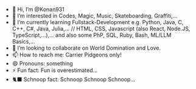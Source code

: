 - 👋 Hi, I’m @Konan931
- 👀 I’m interested in Codes, Magic, Music, Skateboarding, Graffiti,...
- 🌱 I’m currently learning Fullstack-Development e.g. Python, Java, C, C++, C#, Java, Julia,... // HTML, CSS, Javascript (also React, Node.JS, TypeScript,...),... and also some PhP, SQL, Ruby, Bash, ML/LLM Basics,...
- 💞️ I’m looking to collaborate on World Domination and Love.
- 📫 How to reach me: Carrier Pidgeons only!
- 😄 Pronouns: something
- ⚡ Fun fact: Fun is overestimated...
- 🐈‍⬛ Schnoop fact: Schnoop Schnoop Schnoop...
<!---
Konan931/Konan931 is a ✨ special ✨ repository because its `README.md` (this file) appears on your GitHub profile.
You can click the Preview link to take a look at your changes.
--->

